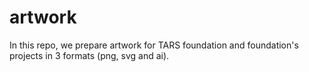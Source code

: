 # artwork

In this repo, we prepare artwork for TARS foundation and foundation's projects in 3 formats (png, svg and ai).
